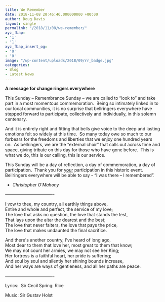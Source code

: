 ```yaml
---
title: We Remember
date: 2018-11-08 20:46:46.000000000 +00:00
author: Doug Davis
layout: single
permalink: "/2018/11/08/we-remember/"
xyz_fbap:
- '1'
- '1'
xyz_fbap_insert_og:
- '0'
- '0'
image: "/wp-content/uploads/2018/09/rr_badge.jpg"
categories:
- Blog
- Latest News
---
```

**A message for change ringers everywhere**

This Sunday – Remembrance Sunday – we are called to “look to” and take part in a most momentous commemoration.  Being so intimately linked in to our local communities, it is no surprise that bellringers everywhere have stepped forward to participate, collectively and individually, in this solemn centenary.

And it is entirely right and fitting that bells give voice to the deep and lasting emotions felt so widely at this time.  So many today owe so much to our forbears for the freedoms and liberties that we enjoy one hundred years on.  As bellringers, we are the “external choir” that calls out across time and space, giving tribute on this day for those who have gone before.  This is what we do, this is our calling, this is our service.

This Sunday will be a day of reflection, a day of commemoration, a day of participation.  Thank you for <u>your</u> participation in this historic event. Bellringers everywhere will be able to say - “I was there – I remembered&#8221;.

  * _Christopher O&apos;Mahony_

&#8212;&#8212;&#8212;&#8212;&#8212;&#8212;&#8212;&#8212;&#8212;&#8212;&#8212;-

I vow to thee, my country, all earthly things above,  
Entire and whole and perfect, the service of my love;  
The love that asks no question, the love that stands the test,  
That lays upon the altar the dearest and the best;  
The love that never falters, the love that pays the price,  
The love that makes undaunted the final sacrifice.

And there&apos;s another country, I&apos;ve heard of long ago,  
Most dear to them that love her, most great to them that know;  
We may not count her armies, we may not see her King;  
Her fortress is a faithful heart, her pride is suffering;  
And soul by soul and silently her shining bounds increase,  
And her ways are ways of gentleness, and all her paths are peace.

&#8212;&#8212;&#8212;&#8212;&#8212;&#8212;&#8212;&#8212;&#8212;&#8212;&#8212;-

Lyrics:  Sir Cecil Spring  Rice

Music: Sir Gustav Holst
